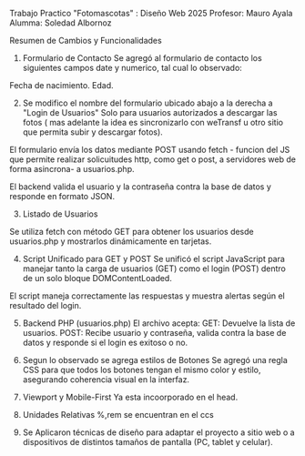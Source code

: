 Trabajo Practico "Fotomascotas" : Diseño Web 2025
Profesor: Mauro Ayala
Alumma: Soledad Albornoz 

Resumen de Cambios y Funcionalidades
1. Formulario de Contacto
Se agregó al formulario de contacto los siguientes campos date y numerico, tal cual lo observado:

Fecha de nacimiento. 
Edad.

2. Se modifico el nombre del formulario ubicado abajo a la derecha a
"Login de Usuarios"
Solo para usuarios autorizados a descargar las fotos ( mas adelante la idea es sincronizarlo con weTransf u otro sitio que permita subir y descargar fotos).


El formulario envía los datos mediante POST usando fetch - funcion del JS que permite realizar solicuitudes http, como get o post, a servidores web de forma asincrona- a usuarios.php.

El backend valida el usuario y la contraseña contra la base de datos y responde en formato JSON.

3. Listado de Usuarios

Se utiliza fetch con método GET para obtener los usuarios desde usuarios.php y mostrarlos dinámicamente en tarjetas.

4. Script Unificado para GET y POST
Se unificó el script JavaScript para manejar tanto la carga de usuarios (GET) como el login (POST) dentro de un solo bloque DOMContentLoaded.

El script maneja correctamente las respuestas y muestra alertas según el resultado del login.

5. Backend PHP (usuarios.php)
El archivo acepta:
GET: Devuelve la lista de usuarios.
POST: Recibe usuario y contraseña, valida contra la base de datos y responde si el login es exitoso o no.

6. Segun lo observado se agrega estilos de Botones
Se agregó una regla CSS para que todos los botones tengan el mismo color y estilo, asegurando coherencia visual en la interfaz.

7. Viewport y Mobile-First
Ya esta incoorporado en el head.

8. Unidades Relativas 
%,rem se encuentran en el ccs

9. Se Aplicaron técnicas de diseño para adaptar el proyecto a sitio web o a dispositivos de distintos tamaños de pantalla (PC, tablet y celular).


